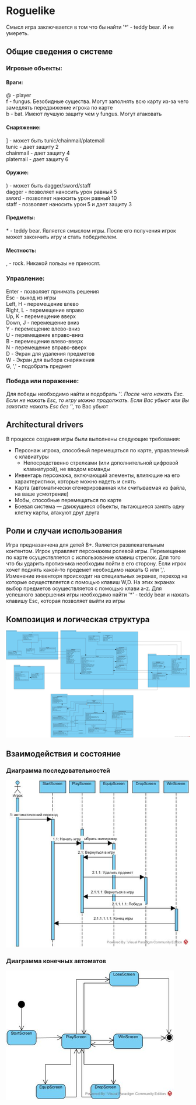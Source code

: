 # Roguelike
Смысл игра заключвается в том что бы найти '*' - teddy bear. И не умереть.  

## Общие сведения о системе
### Игровые объекты:  
#### Враги:  
@ - player  
f - fungus. Безобидные существа. Могут заполнять всю карту из-за чего замедлять передвижение игрока по карте  
b - bat. Имеют лучшую защиту чем у fungus. Могут атаковать  
  
#### Снаряжение:  
] - может быть tunic/chainmail/platemail  
		tunic - дает защиту 2  
		chainmail - дает защиту 4  
		platemail - дает защиту 6  
  
#### Оружие:  
) - может быть dagger/sword/staff  
	dagger - позволяет наносить урон равный 5  
	sword - позволяет наносить урон равный 10  
	staff - позволяет наносить урон 5 и дает защиту 3  
  
#### Предметы:  
\* - teddy bear. Является смыслом игры. После его получения игрок может закончить игру и стать победителем.  
  
#### Местность:  
, - rock. Никакой пользы не приносят.  
  
### Управление:  
Enter - позволяет прнимать решения  
Esc - выход из игры  
Left, H - перемещение влево  
Right, L - перемещение вправо  
Up, K - перемещение вверх  
Down, J - перемещение вниз  
Y - перемещение влево-вниз  
U - перемещение вправо-вниз  
B - перемещение влево-вверх  
N - перемещение вправо-вверх  
D - Экран для удаления предметов  
W - Экран для выбора снаряжения  
G, ',' - подобрать предмет  

### Победа или поражение:  
Для победы необходимо найти и подобрать '*'. После чего нажать Esc. Если не нажать Esc, то игру можно продолжать. Если Вас убьют или Вы захотите нажать Esc без '*', то Вас убьют 

## Architectural drivers
В процессе создания игры были выполнены следующие требования:  
+ Персонаж игрока, способный перемещаться по карте, управляемый с клавиатуры  
	+ Непосредственно стрелками (или дополнительной цифровой клавиатурой), не вводом команды  
+ Инвентарь персонажа, включающий элементы, влияющие на его характеристики, которые можно надеть и снять
+ Карта (автоматически сгенерированная или считываемая из файла, на ваше усмотрение)
+ Мобы, способные перемещаться по карте
+ Боевая система — движущиеся объекты, пытающиеся занять одну клетку карты, атакуют друг друга

## Роли и случаи использования
Игра предназанчена для детей 8+. Является развлекательным контентом. Игрок управляет персонажем ролевой игры. Перемещение по карте осуществляется с использование клавиш стрелок. Для того что бы ударить противника необходим пойти в его сторону. Если игрок хочет поднять какой-то предемет необходимо нажать G или ','. Изменение инвенторя происходит на специальных экранах, переход на которые осуществляется с помощью клавиш W,D. На этих экранах выбор предметов осуществляется с помощью клави a-z. Для успешного завершения игры необходимо найти '*' - teddy bear и нажать клавишу Esc, которая позволяет выйти из игры

## Композиция и логическая структура
![Classes](classes.jpg)  
  
## Взаимодействия и состояние
### Диаграмма последовательностей
![Sequence](sequence.jpg)  
  
### Диаграмма конечных автоматов
![StateMachine](state_machine.jpg)


